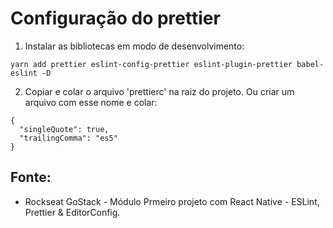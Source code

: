 # Configuração do prettier

1. Instalar as bibliotecas em modo de desenvolvimento:
```
yarn add prettier eslint-config-prettier eslint-plugin-prettier babel-eslint -D
```

2. Copiar e colar o arquivo 'prettierc' na raiz do projeto. Ou criar um arquivo com esse nome e colar:
```
{
  "singleQuote": true,
  "trailingComma": "es5"
}

```

## Fonte:
- Rockseat GoStack - Módulo Prmeiro projeto com React Native - ESLint, Prettier & EditorConfig. 